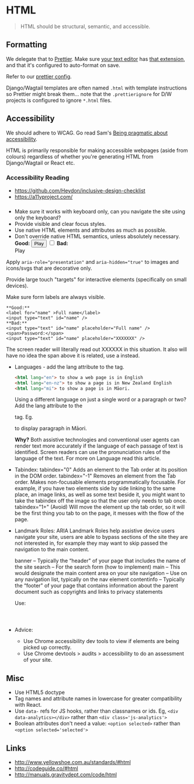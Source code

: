 # HTML

> HTML should be structural, semantic, and accessible.

## Formatting

We delegate that to [Prettier](https://prettier.io/). Make sure [your text editor](https://code.visualstudio.com/&sa=D&ust=1520457897533000&usg=AFQjCNF3QTfRTIBG7ZBDeYbNMcYimiKSbw) has [that extension](https://marketplace.visualstudio.com/items?itemName=esbenp.prettier-vscode), and that it's configured to auto-format on save. 

Refer to our [prettier config](https://github.com/springload/prettier-config-springload/blob/master/lib/index.js).

Django/Wagtail templates are often named `.html` with template instructions so Prettier might break them... note that the `.prettierignore` for D/W projects is configured to ignore `*.html` files.

## Accessibility

We should adhere to WCAG. Go read Sam's [Being pragmatic about accessibility](https://www.springload.co.nz/blog/being-pragmatic-about-accessibility/).

HTML is primarily responsible for making accessible webpages (aside from colours) regardless of whether you're generating HTML from Django/Wagtail or React etc.

### Accessibility Reading
- https://github.com/Heydon/inclusive-design-checklist
- https://a11yproject.com/

### 
- Make sure it works with keyboard only, can you navigate the site using only the keyboard? 
- Provide visible and clear focus styles.
- Use native HTML elements and attributes as much as possible.
- Don't override native HTML semantics, unless absolutely necessary.
    **Good:**
    <button type="button">Play</button>
    <input type="checkbox" />
    **Bad:**
    <div class="button">Play</div>
    <span class="checkbox"></span>
Apply `aria-role="presentation"` and `aria-hidden="true"` to images and icons/svgs that are decorative only.

Provide large touch "targets" for interactive elements (specifically on small devices).

Make sure form labels are always visible.

    **Good:**
    <label for="name" >Full name</label>
    <input type="text" id="name" />
    **Bad:**
    <input type="text" id="name" placeholder="Full name" />
    <span>Password:</span>
    <input type="text" id="name" placeholder="XXXXXXX" />  

The screen reader will literally read out XXXXXX in this situation. It also will have no idea the span above it is related, use a <label> instead. 

- Languages - add the lang attribute to the <html> tag.

    ```html
    <html lang="en"> to show a web page is in English
    <html lang="en-nz"> to show a page is in New Zealand English
    <html lang="mi"> to show a page is in Māori.
    ```
  Using a different language on just a single word or a paragraph or two? 
  Add the lang attribute to the <p> tag. Eg. <p lang="mi"> to display paragraph in Māori.

  **Why?**
  Both assistive technologies and conventional user agents can render text more accurately if the language of each passage of text is identified. Screen readers can use the pronunciation rules of the language of the text. For more on Language read this article.

- Tabindex:
    tabindex="0" Adds an element to the Tab order at its position in the DOM order.
    tabindex="-1" Removes an element from the Tab order. Makes non-focusable elements programmatically focusable. For example, if you have two elements side by side linking to the same place, an image links, as well as some text beside it, you might want to take the tabindex off the image so that the user only needs to tab once.
    tabindex="1+" (Avoid) Will move the element up the tab order, so it will be the first thing you tab to on the page, it messes with the flow of the page. 

- Landmark Roles:
    ARIA Landmark Roles help assistive device users navigate your site, users are able to bypass sections of the site they are not interested in, for example they may want to skip passed the navigation to the main content.
    
    banner – Typically the “header" of your page that includes the name of the site
    search – For the search form (how to implement)
    main – This would designate the main content area on your site
    navigation – Use on any navigation list, typically on the nav element
    contentinfo – Typically the “footer" of your page that contains information about the parent document such as copyrights and links to privacy statements

    Use:
        <header role="banner" class="site-header">
        <div role="main" class="container">

- Advice:
  - Use Chrome accessibility dev tools to view if elements are being picked up correctly.
  - Use Chrome devtools > audits > accessibility to do an assessment of your site. 

## Misc

- Use HTML5 doctype
- Tag names and attribute names in lowercase for greater compatibility with React.
- Use `data-` refs for JS hooks, rather than classnames or ids. Eg, `<div data-analytics></div>` rather than `<div class='js-analytics'>`
- Boolean attributes don't need a value: `<option selected>` rather than `<option selected='selected'>`

## Links

- http://www.yellowshoe.com.au/standards/#html
- http://codeguide.co/#html
- http://manuals.gravitydept.com/code/html
